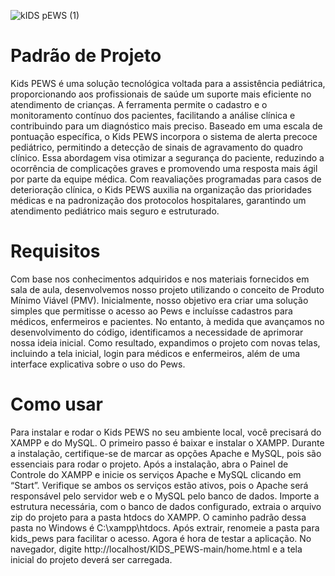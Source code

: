 
![kIDS pEWS (1)](https://github.com/user-attachments/assets/bb20a33b-2a43-43e6-8b1f-f77a1eaf2836)

# Padrão de Projeto
Kids PEWS é uma solução tecnológica voltada para a assistência pediátrica, proporcionando aos profissionais de saúde um suporte mais eficiente no atendimento de crianças. A ferramenta permite o cadastro e o monitoramento contínuo dos pacientes, facilitando a análise clínica e contribuindo para um diagnóstico mais preciso.
Baseado em uma escala de pontuação específica, o Kids PEWS incorpora o sistema de alerta precoce pediátrico, permitindo a detecção de sinais de agravamento do quadro clínico. Essa abordagem visa otimizar a segurança do paciente, reduzindo a ocorrência de complicações graves e promovendo uma resposta mais ágil por parte da equipe médica.
Com reavaliações programadas para casos de deterioração clínica, o Kids PEWS auxilia na organização das prioridades médicas e na padronização dos protocolos hospitalares, garantindo um atendimento pediátrico mais seguro e estruturado.

# Requisitos 
Com base nos conhecimentos adquiridos e nos materiais fornecidos em sala de aula, desenvolvemos nosso projeto utilizando o conceito de Produto Mínimo Viável (PMV). Inicialmente, nosso objetivo era criar uma solução simples que permitisse o acesso ao Pews e incluísse cadastros para médicos, enfermeiros e pacientes. No entanto, à medida que avançamos no desenvolvimento do código, identificamos a necessidade de aprimorar nossa ideia inicial. Como resultado, expandimos o projeto com novas telas, incluindo a tela inicial, login para médicos e enfermeiros, além de uma interface explicativa sobre o uso do Pews.

# Como usar
Para instalar e rodar o Kids PEWS no seu ambiente local, você precisará do XAMPP e do MySQL. O primeiro passo é baixar e instalar o XAMPP. Durante a instalação, certifique-se de marcar as opções Apache e MySQL, pois são essenciais para rodar o projeto. Após a instalação, abra o Painel de Controle do XAMPP e inicie os serviços Apache e MySQL clicando em “Start”. Verifique se ambos os serviços estão ativos, pois o Apache será responsável pelo servidor web e o MySQL pelo banco de dados. Importe a estrutura necessária, com o banco de dados configurado, extraia o arquivo zip do projeto para a pasta htdocs do XAMPP. O caminho padrão dessa pasta no Windows é C:\xampp\htdocs. Após extrair, renomeie a pasta para kids_pews para facilitar o acesso. Agora é hora de testar a aplicação. No navegador, digite http://localhost/KIDS_PEWS-main/home.html e a tela inicial do projeto deverá ser carregada. 
